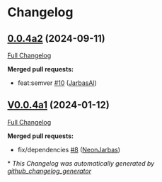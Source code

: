 # Changelog

## [0.0.4a2](https://github.com/OpenVoiceOS/ovos-ocp-news-plugin/tree/0.0.4a2) (2024-09-11)

[Full Changelog](https://github.com/OpenVoiceOS/ovos-ocp-news-plugin/compare/V0.0.4a1...0.0.4a2)

**Merged pull requests:**

- feat:semver [\#10](https://github.com/OpenVoiceOS/ovos-ocp-news-plugin/pull/10) ([JarbasAl](https://github.com/JarbasAl))

## [V0.0.4a1](https://github.com/OpenVoiceOS/ovos-ocp-news-plugin/tree/V0.0.4a1) (2024-01-12)

[Full Changelog](https://github.com/OpenVoiceOS/ovos-ocp-news-plugin/compare/V0.0.3...V0.0.4a1)

**Merged pull requests:**

- fix/dependencies [\#8](https://github.com/OpenVoiceOS/ovos-ocp-news-plugin/pull/8) ([NeonJarbas](https://github.com/NeonJarbas))



\* *This Changelog was automatically generated by [github_changelog_generator](https://github.com/github-changelog-generator/github-changelog-generator)*
